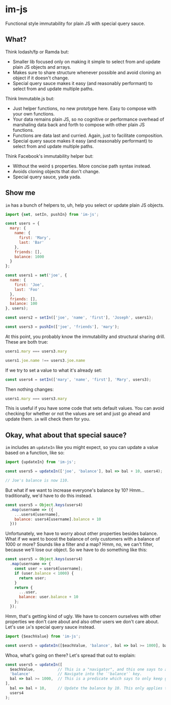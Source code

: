 # im-js

Functional style immutability for plain JS with special query sauce.

## What?

Think lodash/fp or Ramda but:

- Smaller lib focused only on making it simple to select from and update plain JS objects and arrays.
- Makes sure to share structure whenever possible and avoid cloning an object if it doesn't change.
- Special query sauce makes it easy (and reasonably performant) to select from and update multiple paths.

Think Immutable.js but:

- Just helper functions, no new prototype here. Easy to compose with your own functions.
- Your data remains plain JS, so no cognitive or performance overhead of marshaling data back and forth to compose with other plain JS functions.
- Functions are data last and curried. Again, just to facilitate composition.
- Special query sauce makes it easy (and reasonably performant) to select from and update multiple paths.

Think Facebook's immutability helper but:

- Without the weird `$` properties. More concise path syntax instead.
- Avoids cloning objects that don't change.
- Special query sauce, yada yada.

## Show me

`im` has a bunch of helpers to, uh, help you select or update plain JS objects.

```js
import {set, setIn, pushIn} from 'im-js';

const users = {
  mary: {
    name: {
      first: 'Mary',
      last: 'Bar'
    },
    friends: [],
    balance: 1000
  }
};

const users1 = set('joe', {
  name: {
    first: 'Joe',
    last: 'Foo'
  },
  friends: [],
  balance: 100
}, users);

const users2 = setIn(['joe', 'name', 'first'], 'Joseph', users1);

const users3 = pushIn(['joe', 'friends'], 'mary');
```

At this point, you probably know the immutability and structural sharing drill. These are both true:

```js
users1.mary === users3.mary

users1.joe.name !== users3.joe.name
```

If we try to set a value to what it's already set:

```js
const users4 = setIn(['mary', 'name', 'first'], 'Mary', users3);
```

Then nothing changes:

```js
users1.mary === users3.mary
```

This is useful if you have some code that sets default values. You can avoid checking for whether or not the values are set and just go ahead and update them. `im` will check them for you.

## Okay, what about that special sauce?

`im` includes an `updateIn` like you might expect, so you can update a value based on a function, like so:

```js
import {updateIn} from 'im-js';

const users5 = updateIn(['joe', 'balance'], bal => bal + 10, users4);

// Joe's balance is now 110.
```

But what if we want to increase everyone's balance by 10? Hmm... traditionally, we'd have to do this instead.

```js
const users5 = Object.keys(users4)
  .map(username => ({
    ...users4[username],
    balance: users4[username].balance + 10
  }))
```

Unfortunately, we have to worry about other properties besides balance. What if we want to boost the balance of only customers with a balance of 1000 or more? Sounds like a filter and a map? Hmm, no, we can't filter, because we'll lose our object. So we have to do something like this:

```js
const users5 = Object.keys(users4)
  .map(username => {
    const user = users4[username];
    if (user.balance < 1000) {
      return user;
    }
    return {
      ...user,
      balance: user.balance + 10
    };
  });
```

Hmm, that's getting kind of ugly. We have to concern ourselves with other properties we don't care about and also other users we don't care about. Let's use `im`'s special query sauce instead.

```js
import {$eachValue} from 'im-js';

const users5 = updateIn([$eachValue, 'balance', bal => bal >= 1000], bal => bal + 10, users4);
```

Whoa, what's going on there? Let's spread that out to explain:

```js
const users5 = updateIn([
  $eachValue,          // This is a "navigator", and this one says to apply the rest of this query to each value.
  'balance'            // Navigate into the `'balance'` key.
  bal => bal >= 1000,  // This is a predicate which says to only keep going if balance >= 1000.
],
  bal => bal + 10,     // Update the balance by 10. This only applies to the balances we actually navigated to.
  users4
);
```
